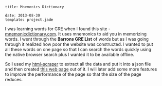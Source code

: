 ```metadata
title: Mnemonics Dictionary

date: 2013-08-30
template: project.jade
```

I was learning words for GRE when I found this site - [mnemonicdictionary.com](http://mnemonicdictionary.com). It uses mnemonics to aid you in memorizing words. I went through the **Barrons GRE List** of words but as I was going through it realized how poor the website was constructed. I wanted to put all these words on one page so that I can search the words quickly using the native browser search plus I wanted it to be available offline.

So I used my [html-scraper](https://github.com/tusharmath/html-scraper) to extract all the data and put it into a json file and then created [this web page](words.html) out of it. I will later add some more features to improve the performance of the page so that the size of the page reduces.
